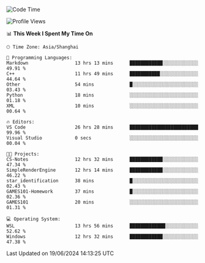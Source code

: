 <!--START_SECTION:waka-->
![Code Time](http://img.shields.io/badge/Code%20Time-1%2C794%20hrs-blue)

![Profile Views](http://img.shields.io/badge/Profile%20Views-3-blue)

📊 **This Week I Spent My Time On** 

```text
🕑︎ Time Zone: Asia/Shanghai

💬 Programming Languages: 
Markdown                 13 hrs 13 mins      ████████████░░░░░░░░░░░░░   49.91 % 
C++                      11 hrs 49 mins      ███████████░░░░░░░░░░░░░░   44.64 % 
Other                    54 mins             █░░░░░░░░░░░░░░░░░░░░░░░░   03.43 % 
Python                   18 mins             ░░░░░░░░░░░░░░░░░░░░░░░░░   01.18 % 
XML                      10 mins             ░░░░░░░░░░░░░░░░░░░░░░░░░   00.64 % 

🔥 Editors: 
VS Code                  26 hrs 28 mins      █████████████████████████   99.96 % 
Visual Studio            0 secs              ░░░░░░░░░░░░░░░░░░░░░░░░░   00.04 % 

🐱‍💻 Projects: 
CS-Notes                 12 hrs 32 mins      ████████████░░░░░░░░░░░░░   47.34 % 
SimpleRenderEngine       12 hrs 14 mins      ████████████░░░░░░░░░░░░░   46.22 % 
star_identification      38 mins             █░░░░░░░░░░░░░░░░░░░░░░░░   02.43 % 
GAMES101-Homework        37 mins             █░░░░░░░░░░░░░░░░░░░░░░░░   02.36 % 
GAMES101                 20 mins             ░░░░░░░░░░░░░░░░░░░░░░░░░   01.31 % 

💻 Operating System: 
WSL                      13 hrs 56 mins      █████████████░░░░░░░░░░░░   52.62 % 
Windows                  12 hrs 32 mins      ████████████░░░░░░░░░░░░░   47.38 % 
```


 Last Updated on 19/06/2024 14:13:25 UTC
<!--END_SECTION:waka-->